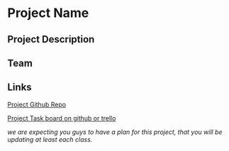 # Project Name

## Project Description

## Team

## Links

[Project Github Repo](https://github.com)

[Project Task board on github or trello](https://github.com/treighton/mvc-boiler-maker/projects/)

_we are expecting you guys to have a plan for this project, that you will be updating at least each class._
